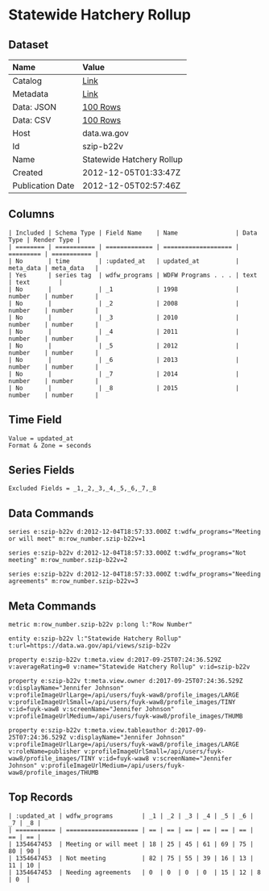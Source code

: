 # Statewide Hatchery Rollup

## Dataset

| Name | Value |
| :--- | :---- |
| Catalog | [Link](https://catalog.data.gov/dataset/statewide-hatchery-rollup-cbaab) |
| Metadata | [Link](https://data.wa.gov/api/views/szip-b22v) |
| Data: JSON | [100 Rows](https://data.wa.gov/api/views/szip-b22v/rows.json?max_rows=100) |
| Data: CSV | [100 Rows](https://data.wa.gov/api/views/szip-b22v/rows.csv?max_rows=100) |
| Host | data.wa.gov |
| Id | szip-b22v |
| Name | Statewide Hatchery Rollup |
| Created | 2012-12-05T01:33:47Z |
| Publication Date | 2012-12-05T02:57:46Z |

## Columns

```ls
| Included | Schema Type | Field Name    | Name                | Data Type | Render Type |
| ======== | =========== | ============= | =================== | ========= | =========== |
| No       | time        | :updated_at   | updated_at          | meta_data | meta_data   |
| Yes      | series tag  | wdfw_programs | WDFW Programs . . . | text      | text        |
| No       |             | _1            | 1998                | number    | number      |
| No       |             | _2            | 2008                | number    | number      |
| No       |             | _3            | 2010                | number    | number      |
| No       |             | _4            | 2011                | number    | number      |
| No       |             | _5            | 2012                | number    | number      |
| No       |             | _6            | 2013                | number    | number      |
| No       |             | _7            | 2014                | number    | number      |
| No       |             | _8            | 2015                | number    | number      |
```

## Time Field

```ls
Value = updated_at
Format & Zone = seconds
```

## Series Fields

```ls
Excluded Fields = _1,_2,_3,_4,_5,_6,_7,_8
```

## Data Commands

```ls
series e:szip-b22v d:2012-12-04T18:57:33.000Z t:wdfw_programs="Meeting or will meet" m:row_number.szip-b22v=1

series e:szip-b22v d:2012-12-04T18:57:33.000Z t:wdfw_programs="Not meeting" m:row_number.szip-b22v=2

series e:szip-b22v d:2012-12-04T18:57:33.000Z t:wdfw_programs="Needing agreements" m:row_number.szip-b22v=3
```

## Meta Commands

```ls
metric m:row_number.szip-b22v p:long l:"Row Number"

entity e:szip-b22v l:"Statewide Hatchery Rollup" t:url=https://data.wa.gov/api/views/szip-b22v

property e:szip-b22v t:meta.view d:2017-09-25T07:24:36.529Z v:averageRating=0 v:name="Statewide Hatchery Rollup" v:id=szip-b22v

property e:szip-b22v t:meta.view.owner d:2017-09-25T07:24:36.529Z v:displayName="Jennifer Johnson" v:profileImageUrlLarge=/api/users/fuyk-waw8/profile_images/LARGE v:profileImageUrlSmall=/api/users/fuyk-waw8/profile_images/TINY v:id=fuyk-waw8 v:screenName="Jennifer Johnson" v:profileImageUrlMedium=/api/users/fuyk-waw8/profile_images/THUMB

property e:szip-b22v t:meta.view.tableauthor d:2017-09-25T07:24:36.529Z v:displayName="Jennifer Johnson" v:profileImageUrlLarge=/api/users/fuyk-waw8/profile_images/LARGE v:roleName=publisher v:profileImageUrlSmall=/api/users/fuyk-waw8/profile_images/TINY v:id=fuyk-waw8 v:screenName="Jennifer Johnson" v:profileImageUrlMedium=/api/users/fuyk-waw8/profile_images/THUMB
```

## Top Records

```ls
| :updated_at | wdfw_programs        | _1 | _2 | _3 | _4 | _5 | _6 | _7 | _8 | 
| =========== | ==================== | == | == | == | == | == | == | == | == | 
| 1354647453  | Meeting or will meet | 18 | 25 | 45 | 61 | 69 | 75 | 80 | 90 | 
| 1354647453  | Not meeting          | 82 | 75 | 55 | 39 | 16 | 13 | 11 | 10 | 
| 1354647453  | Needing agreements   | 0  | 0  | 0  | 0  | 15 | 12 | 8  | 0  | 
```